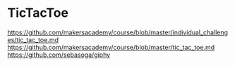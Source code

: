 # TicTacToe

https://github.com/makersacademy/course/blob/master/individual_challenges/tic_tac_toe.md
https://github.com/makersacademy/course/blob/master/tic_tac_toe.md
https://github.com/sebasoga/giphy
